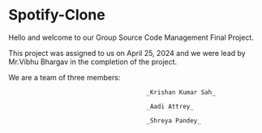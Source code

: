 # Spotify-Clone
Hello and welcome to our Group Source Code Management Final Project.

This project was assigned to us on April 25, 2024 and we were lead by Mr.Vibhu Bhargav in the completion of the project.

We are a team of three members:

                                          _Krishan Kumar Sah_ 
                                          
                                          _Aadi Attrey_
                                          
                                          _Shreya Pandey_
